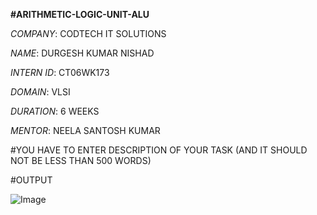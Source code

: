 **#ARITHMETIC-LOGIC-UNIT-ALU**

*COMPANY*: CODTECH IT SOLUTIONS

*NAME*: DURGESH KUMAR NISHAD

*INTERN ID*: CT06WK173

*DOMAIN*: VLSI

*DURATION*: 6 WEEKS

*MENTOR*: NEELA SANTOSH KUMAR

#YOU HAVE TO ENTER DESCRIPTION OF YOUR TASK (AND IT SHOULD NOT BE LESS THAN 500 WORDS)

#OUTPUT 

![Image](https://github.com/user-attachments/assets/cbe3cf20-4496-42a0-bdfb-cb46af860770)

